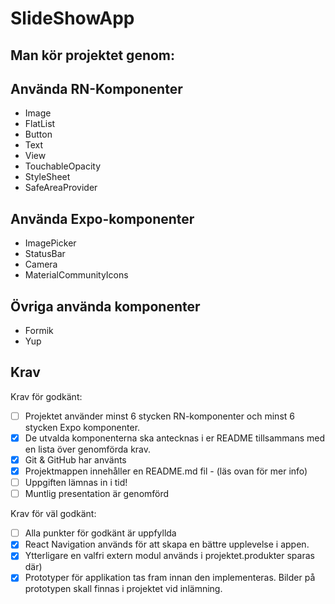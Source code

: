 # SlideShowApp

## Man kör projektet genom:

## Använda RN-Komponenter

- Image
- FlatList
- Button
- Text
- View
- TouchableOpacity
- StyleSheet
- SafeAreaProvider

## Använda Expo-komponenter

- ImagePicker
- StatusBar
- Camera
- MaterialCommunityIcons


## Övriga använda komponenter

- Formik
- Yup


## Krav

Krav för godkänt:

- [ ] Projektet använder minst 6 stycken RN-komponenter och minst 6 stycken Expo komponenter.
- [X] De utvalda komponenterna ska antecknas i er README tillsammans med en lista över genomförda krav.
- [x] Git & GitHub har använts
- [x] Projektmappen innehåller en README.md fil - (läs ovan för mer info)
- [ ] Uppgiften lämnas in i tid!
- [ ] Muntlig presentation är genomförd

Krav för väl godkänt:

- [ ] Alla punkter för godkänt är uppfyllda
- [x] React Navigation används för att skapa en bättre upplevelse i appen.
- [x] Ytterligare en valfri extern modul används i projektet.produkter sparas där)
- [x] Prototyper för applikation tas fram innan den implementeras. Bilder på prototypen skall finnas i projektet vid inlämning.
